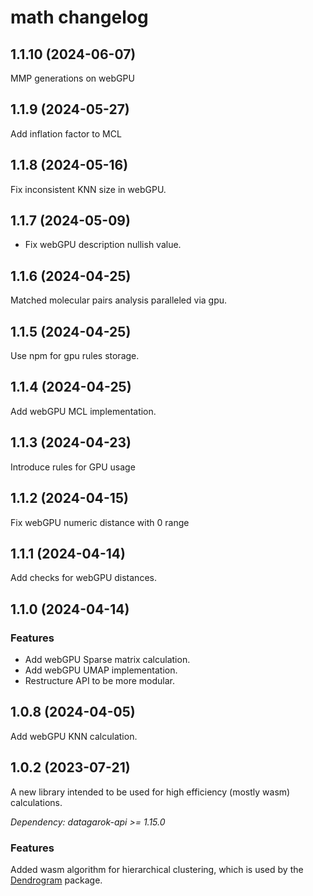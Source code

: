 # math changelog

## 1.1.10 (2024-06-07)

MMP generations on webGPU

## 1.1.9 (2024-05-27)

Add inflation factor to MCL

## 1.1.8 (2024-05-16)

Fix inconsistent KNN size in webGPU.

## 1.1.7 (2024-05-09)

* Fix webGPU description nullish value.

## 1.1.6 (2024-04-25)

Matched molecular pairs analysis paralleled via gpu.

## 1.1.5 (2024-04-25)

Use npm for gpu rules storage.

## 1.1.4 (2024-04-25)

Add webGPU MCL implementation.

## 1.1.3 (2024-04-23)

Introduce rules for GPU usage

## 1.1.2 (2024-04-15)

Fix webGPU numeric distance with 0 range

## 1.1.1 (2024-04-14)

Add checks for webGPU distances.

## 1.1.0 (2024-04-14)

### Features

* Add webGPU Sparse matrix calculation.
* Add webGPU UMAP implementation.
* Restructure API to be more modular.

## 1.0.8 (2024-04-05)

Add webGPU KNN calculation.

## 1.0.2 (2023-07-21)

A new library intended to be used for high efficiency (mostly wasm) calculations.

*Dependency: datagarok-api >= 1.15.0*

### Features

Added wasm algorithm for hierarchical clustering, which is used by the [Dendrogram](https://github.com/datagrok-ai/public/tree/master/packages/Dendrogram) package.
